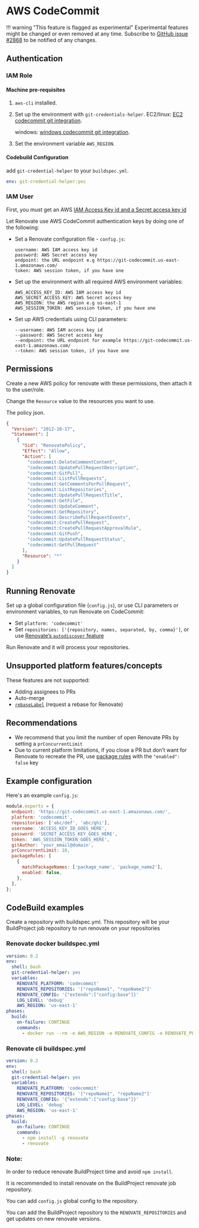 # AWS CodeCommit

<!-- prettier-ignore -->
!!! warning "This feature is flagged as experimental"
    Experimental features might be changed or even removed at any time.
    Subscribe to [GitHub issue #2868](https://github.com/renovatebot/renovate/issues/2868) to be notified of any changes.

## Authentication

### IAM Role

#### Machine pre-requisites

1. `aws-cli` installed.
2. Set up the environment with `git-credentials-helper`.
   EC2/linux: [EC2 codecommit git integration](https://aws.amazon.com/premiumsupport/knowledge-center/codecommit-git-repositories-ec2/).

   windows: [windows codecommit git integration](https://docs.aws.amazon.com/codecommit/latest/userguide/setting-up-https-windows.html).

3. Set the environment variable `AWS_REGION`.

#### Codebuild Configuration

add `git-credential-helper` to your `buildspec.yml`.

```yaml
env: git-credential-helper:yes
```

### IAM User

First, you must get an AWS [IAM Access Key id and a Secret access key id](https://docs.aws.amazon.com/IAM/latest/UserGuide/id_credentials_access-keys.html)

Let Renovate use AWS CodeCommit authentication keys by doing one of the following:

- Set a Renovate configuration file - `config.js`:

  ```
  username: AWS IAM access key id
  password: AWS Secret access key
  endpoint: the URL endpoint e.g https://git-codecommit.us-east-1.amazonaws.com/
  token: AWS session token, if you have one
  ```

- Set up the environment with all required AWS environment variables:

  ```
  AWS_ACCESS_KEY_ID: AWS IAM access key id
  AWS_SECRET_ACCESS_KEY: AWS Secret access key
  AWS_REGION: the AWS region e.g us-east-1
  AWS_SESSION_TOKEN: AWS session token, if you have one
  ```

- Set up AWS credentials using CLI parameters:

  ```
  --username: AWS IAM access key id
  --password: AWS Secret access key
  --endpoint: the URL endpoint for example https://git-codecommit.us-east-1.amazonaws.com/
  --token: AWS session token, if you have one
  ```

## Permissions

Create a new AWS policy for renovate with these permissions, then attach it to the user/role.

Change the `Resource` value to the resources you want to use.

The policy json.

```json
{
  "Version": "2012-10-17",
  "Statement": [
    {
      "Sid": "RenovatePolicy",
      "Effect": "Allow",
      "Action": [
        "codecommit:DeleteCommentContent",
        "codecommit:UpdatePullRequestDescription",
        "codecommit:GitPull",
        "codecommit:ListPullRequests",
        "codecommit:GetCommentsForPullRequest",
        "codecommit:ListRepositories",
        "codecommit:UpdatePullRequestTitle",
        "codecommit:GetFile",
        "codecommit:UpdateComment",
        "codecommit:GetRepository",
        "codecommit:DescribePullRequestEvents",
        "codecommit:CreatePullRequest",
        "codecommit:CreatePullRequestApprovalRule",
        "codecommit:GitPush",
        "codecommit:UpdatePullRequestStatus",
        "codecommit:GetPullRequest"
      ],
      "Resource": "*"
    }
  ]
}
```

## Running Renovate

Set up a global configuration file (`config.js`), or use CLI parameters or environment variables, to run Renovate on CodeCommit:

- Set `platform: 'codecommit'`
- Set `repositories: ['{repository, names, separated, by, comma}']`, or use [Renovate’s `autodiscover` feature](https://docs.renovatebot.com/self-hosted-configuration/#autodiscover)

Run Renovate and it will process your repositories.

## Unsupported platform features/concepts

These features are not supported:

- Adding assignees to PRs
- Auto-merge
- [`rebaseLabel`](https://docs.renovatebot.com/configuration-options/#rebaselabel) (request a rebase for Renovate)

## Recommendations

- We recommend that you limit the number of open Renovate PRs by setting a `prConcurrentLimit`
- Due to current platform limitations, if you close a PR but don’t want for Renovate to recreate the PR, use [package rules](https://docs.renovatebot.com/configuration-options/#packagerules) with the `"enabled": false` key

## Example configuration

Here's an example `config.js`:

```js
module.exports = {
  endpoint: 'https://git-codecommit.us-east-1.amazonaws.com/',
  platform: 'codecommit',
  repositories: ['abc/def', 'abc/ghi'],
  username: 'ACCESS_KEY_ID_GOES_HERE',
  password: 'SECRET_ACCESS_KEY_GOES_HERE',
  token: 'AWS_SESSION_TOKEN_GOES_HERE',
  gitAuthor: 'your_email@domain',
  prConcurrentLimit: 10,
  packageRules: [
    {
      matchPackageNames: ['package_name', 'package_name2'],
      enabled: false,
    },
  ],
};
```

## CodeBuild examples

Create a repository with buildspec.yml.
This repository will be your BuildProject job repository to run renovate on your repositories

### Renovate docker buildspec.yml 

```yml
version: 0.2
env:
  shell: bash
  git-credential-helper: yes
  variables:
    RENOVATE_PLATFORM: 'codecommit'
    RENOVATE_REPOSITORIES: '["repoName1", "repoName2"]'
    RENOVATE_CONFIG: '{"extends":["config:base"]}'
    LOG_LEVEL: 'debug'
    AWS_REGION: 'us-east-1'
phases:
  build:
    on-failure: CONTINUE
    commands:
      - docker run --rm -e AWS_REGION -e RENOVATE_CONFIG -e RENOVATE_PLATFORM -e RENOVATE_REPOSITORIES -e LOG_LEVEL renovate/renovate
```

### Renovate cli buildspec.yml 
```yml
version: 0.2
env:
  shell: bash
  git-credential-helper: yes
  variables:
    RENOVATE_PLATFORM: 'codecommit'
    RENOVATE_REPOSITORIES: '["repoName1", "repoName2"]'
    RENOVATE_CONFIG: '{"extends":["config:base"]}'
    LOG_LEVEL: 'debug'
    AWS_REGION: 'us-east-1'
phases:
  build:
    on-failure: CONTINUE
    commands:
      - npm install -g renovate
      - renovate
```
### Note:
In order to reduce renovate BuildProject time and avoid `npm install`.

It is recommended to install renovate on the BuildProject renovate job repository.

You can add `config.js` global config to the repository.

You can add the BuildProject repository to the `RENOVATE_REPOSITORIES` and get updates on new renovate versions.
